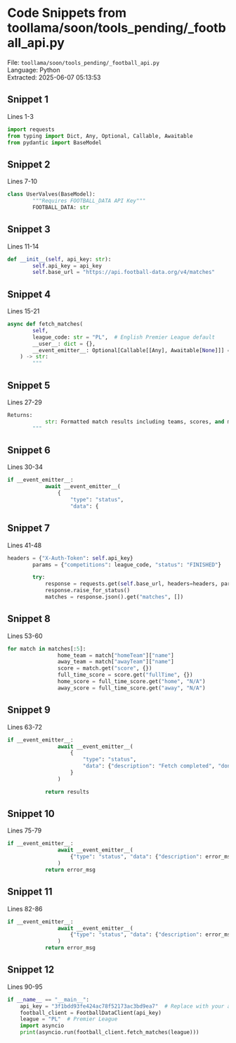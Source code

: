 # Code Snippets from toollama/soon/tools_pending/_football_api.py

File: `toollama/soon/tools_pending/_football_api.py`  
Language: Python  
Extracted: 2025-06-07 05:13:53  

## Snippet 1
Lines 1-3

```Python
import requests
from typing import Dict, Any, Optional, Callable, Awaitable
from pydantic import BaseModel
```

## Snippet 2
Lines 7-10

```Python
class UserValves(BaseModel):
        """Requires FOOTBALL_DATA API Key"""
        FOOTBALL_DATA: str
```

## Snippet 3
Lines 11-14

```Python
def __init__(self, api_key: str):
        self.api_key = api_key
        self.base_url = "https://api.football-data.org/v4/matches"
```

## Snippet 4
Lines 15-21

```Python
async def fetch_matches(
        self,
        league_code: str = "PL",  # English Premier League default
        __user__: dict = {},
        __event_emitter__: Optional[Callable[[Any], Awaitable[None]]] = None,
    ) -> str:
        """
```

## Snippet 5
Lines 27-29

```Python
Returns:
            str: Formatted match results including teams, scores, and match status.
        """
```

## Snippet 6
Lines 30-34

```Python
if __event_emitter__:
            await __event_emitter__(
                {
                    "type": "status",
                    "data": {
```

## Snippet 7
Lines 41-48

```Python
headers = {"X-Auth-Token": self.api_key}
        params = {"competitions": league_code, "status": "FINISHED"}

        try:
            response = requests.get(self.base_url, headers=headers, params=params, timeout=15)
            response.raise_for_status()
            matches = response.json().get("matches", [])
```

## Snippet 8
Lines 53-60

```Python
for match in matches[:5]:
                home_team = match["homeTeam"]["name"]
                away_team = match["awayTeam"]["name"]
                score = match.get("score", {})
                full_time_score = score.get("fullTime", {})
                home_score = full_time_score.get("home", "N/A")
                away_score = full_time_score.get("away", "N/A")
```

## Snippet 9
Lines 63-72

```Python
if __event_emitter__:
                await __event_emitter__(
                    {
                        "type": "status",
                        "data": {"description": "Fetch completed", "done": True},
                    }
                )

            return results
```

## Snippet 10
Lines 75-79

```Python
if __event_emitter__:
                await __event_emitter__(
                    {"type": "status", "data": {"description": error_msg, "done": True}}
                )
            return error_msg
```

## Snippet 11
Lines 82-86

```Python
if __event_emitter__:
                await __event_emitter__(
                    {"type": "status", "data": {"description": error_msg, "done": True}}
                )
            return error_msg
```

## Snippet 12
Lines 90-95

```Python
if __name__ == "__main__":
    api_key = "3f1bdd93fe424ac78f52173ac3bd9ea7"  # Replace with your actual Football Data API key
    football_client = FootballDataClient(api_key)
    league = "PL"  # Premier League
    import asyncio
    print(asyncio.run(football_client.fetch_matches(league)))
```

